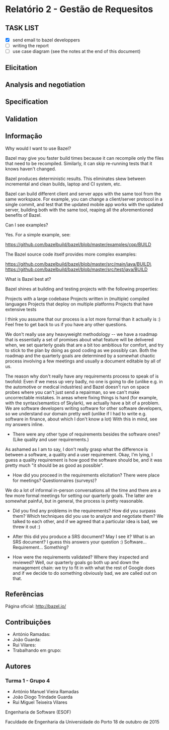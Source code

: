 # Relatório 2 - Gestão de Requesitos #
## TASK LIST ##
- [x] send email to bazel developpers
- [ ] writing the report
- [ ] use case diagram (see the notes at the end of this document)

## Elicitation ##

## Analysis and negotiation ##

## Specification ##

## Validation ##

## Informação ##
Why would I want to use Bazel?

Bazel may give you faster build times because it can recompile only the files that need to be recompiled. Similarly, it can skip re-running tests that it knows haven't changed.

Bazel produces deterministic results. This eliminates skew between incremental and clean builds, laptop and CI system, etc.

Bazel can build different client and server apps with the same tool from the same workspace. For example, you can change a client/server protocol in a single commit, and test that the updated mobile app works with the updated server, building both with the same tool, reaping all the aforementioned benefits of Bazel.

Can I see examples?

Yes. For a simple example, see:

https://github.com/bazelbuild/bazel/blob/master/examples/cpp/BUILD

The Bazel source code itself provides more complex examples:

https://github.com/bazelbuild/bazel/blob/master/src/main/java/BUILD\ https://github.com/bazelbuild/bazel/blob/master/src/test/java/BUILD

What is Bazel best at?

Bazel shines at building and testing projects with the following properties:

Projects with a large codebase
Projects written in (multiple) compiled languages
Projects that deploy on multiple platforms
Projects that have extensive tests

I think you assume that our process is a lot more formal than it actually is :) Feel free to get back to us if you have any other questions.

We don't really use any heavyweight methodology -- we have a roadmap that is essentially a set of promises about what feature will be delivered when, we set quarterly goals that are a bit too ambitious for comfort, and try to stick to the plan by doing as good coding as we possibly can. Both the roadmap and the quarterly goals are determined by a somewhat chaotic process involving a few meetings and usually a document editable by all of us.

The reason why don't really have any requirements process to speak of is twofold: 
Even if we mess up very badly, no one is going to die (unlike e.g. in the automotive or medical industries) and Bazel doesn't run on space probes where you can't just send a repairman, so we can't make uncorrectable mistakes. In areas where fixing things is hard (for example, with the syntax/semantics of Skylark), we actually have a bit of a problem.
We are software developers writing software for other software developers, so we understand our domain pretty well (unlike if I had to write e.g. software in finance, about which I don't know a lot)
With this in mind, see my answers inline.


- There were any other type of requirements besides the software ones? (Like quality and user requirements.)

As ashamed as I am to say, I don't really grasp what the difference is between a software, a quality and a user requirement. Okay, I'm lying, I guess a quality requirement is how good the software should be, and it was pretty much "it should be as good as possible".
 
- How did you proceed in the requirements elicitation? There were place for meetings? Questionnaires (surveys)? 

We do a lot of informal in-person conversations all the time and there are a few more formal meetings for setting our quarterly goals. The latter are somewhat painful, but in general, the process is pretty reasonable.
 
- Did you find any problems in the requirements? How did you surpass them? Which techniques did you use to analyze and negotiate them?
We talked to each other, and if we agreed that a particular idea is bad, we threw it out :)

- After this did you produce a SRS document? May I see it?
What is an SRS document? I guess this answers your question :) Software... Requirement... Something?
 
- How were the requirements validated? Where they inspected and reviewed?
Well, our quarterly goals go both up and down the management chain: we try to fit in with what the rest of Google does and if we decide to do something obviously bad, we are called out on that.

## Referências ##

Página oficial: http://bazel.io/ 

## Contribuições ##
* António Ramadas:
* João Guarda:
* Rui Vilares:
* Trabalhando em grupo:

## Autores ##

### Turma 1 - Grupo 4 ###

* António Manuel Vieira Ramadas
* João Diogo Trindade Guarda
* Rui Miguel Teixeira Vilares

Engenharia de Software (ESOF)

Faculdade de Engenharia da Universidade do Porto
18 de outubro de 2015
